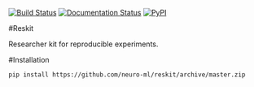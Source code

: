 [![Build Status](https://travis-ci.org/neuro-ml/reskit.svg?branch=master)](https://travis-ci.org/neuro-ml/reskit)
[![Documentation Status](https://readthedocs.org/projects/reskit/badge/?version=latest)](http://reskit.readthedocs.io/en/latest/?badge=latest)
[![PyPI](https://img.shields.io/pypi/l/Django.svg)]()

#Reskit

Researcher kit for reproducible experiments.

#Installation

```bash
pip install https://github.com/neuro-ml/reskit/archive/master.zip
```
